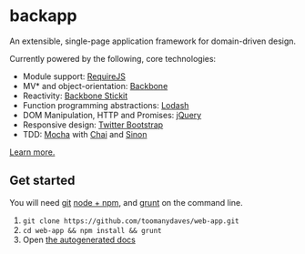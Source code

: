 backapp
=======

An extensible, single-page application framework for domain-driven design.

Currently powered by the following, core technologies:
* Module support: [RequireJS](http://requirejs.org)
* MV\* and object-orientation: [Backbone](http://backbonejs.org)
* Reactivity: [Backbone Stickit](http://nytimes.github.io/backbone.stickit)
* Function programming abstractions: [Lodash](http://lodash.com)
* DOM Manipulation, HTTP and Promises: [jQuery](http://jquery.com)
* Responsive design: [Twitter Bootstrap](http://getbootstrap.com)
* TDD: [Mocha](http://visionmedia.github.io/mocha) with [Chai](http://chaijs.com) and [Sinon](http://sinonjs.org)

[Learn more.](http://toomanydaves.github.io/backapp)

Get started
-----------

You will need [git](http://git-scm.com/downloads) [node + npm](http://nodejs.org), and [grunt](http://gruntjs.com/getting-started) on the command line.

1. `git clone https://github.com/toomanydaves/web-app.git`
1. `cd web-app && npm install && grunt`
1. Open [the autogenerated docs](http://localhost:3000)
